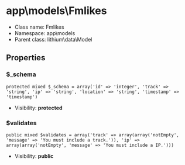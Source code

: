 app\models\Fmlikes
===============






* Class name: Fmlikes
* Namespace: app\models
* Parent class: lithium\data\Model





Properties
----------


### $_schema

    protected mixed $_schema = array('id' => 'integer', 'track' => 'string', 'ip' => 'string', 'location' => 'string', 'timestamp' => 'timestamp')





* Visibility: **protected**


### $validates

    public mixed $validates = array('track' => array(array('notEmpty', 'message' => 'You must include a track.')), 'ip' => array(array('notEmpty', 'message' => 'You must include a IP.')))





* Visibility: **public**



